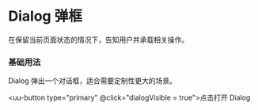 # Dialog 弹框

在保留当前页面状态的情况下，告知用户并承载相关操作。


### 基础用法

Dialog 弹出一个对话框，适合需要定制性更大的场景。


<uu-button type="primary" @click="dialogVisible = true">点击打开 Dialog</uu-button>

<uu-dialog title="提示" :visible.sync="dialogVisible"></uu-dialog>
<script>
  export default {
    data() {
      return {
        dialogVisible: false
      };
    },
    methods: {
    }
  };
</script>



<!-- 
### 居中布局

标题和底部可水平居中

:::demo

<uu-button type="primary" @click="dialogVisible = true">点击打开 Dialog</uu-button>

<uu-dialog center title="提示" :visible.sync="dialogVisible">
    <template v-slot:footer>
        <span>
            <uu-button @click="dialogVisible = false">取 消</uu-button>
            <uu-button type="primary" @click="dialogVisible = false">确 定</uu-button>
        </span>
    </template>
</uu-dialog>

<script>
  export default {
    data() {
      return {
        dialogVisible: false
      };
    },
    methods: {
    }
  };
</script>

::: -->